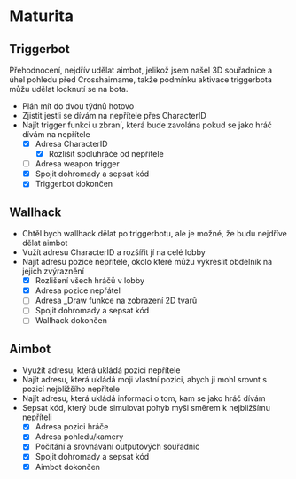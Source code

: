 # Maturita
## Triggerbot
Přehodnocení, nejdřív udělat aimbot, jelikož jsem našel 3D souřadnice a úhel pohledu před Crosshairname, takže podmínku aktivace triggerbota můžu udělat locknutí se na bota.

- Plán mít do dvou týdnů hotovo
- Zjistit jestli se dívám na nepřítele přes CharacterID
- Najít trigger funkci u zbraní, která bude zavolána pokud se jako hráč dívám na nepřítele
  - [x] Adresa CharacterID
    - [x] Rozlišit spoluhráče od nepřítele
  - [ ] Adresa weapon trigger
  - [x] Spojit dohromady a sepsat kód
  - [x] Triggerbot dokončen

## Wallhack
- Chtěl bych wallhack dělat po triggerbotu, ale je možné, že budu nejdříve dělat aimbot
- Vužít adresu CharacterID a rozšířit jí na celé lobby
- Najít adresu pozice nepřítele, okolo které můžu vykreslit obdelník na jejich zvýraznění
    - [x] Rozlišení všech hráčů v lobby
    - [x] Adresa pozice nepřátel
    - [ ] Adresa _Draw funkce na zobrazení 2D tvarů
    - [ ] Spojit dohromady a sepsat kód
    - [ ] Wallhack dokončen

## Aimbot
- Využít adresu, která ukládá pozici nepřítele
- Najít adresu, která ukládá moji vlastní pozici, abych ji mohl srovnt s pozicí nejbližšího nepřítele
- Najít adresu, která ukládá informaci o tom, kam se jako hráč dívám
- Sepsat kód, který bude simulovat pohyb myši směrem k nejbližšímu nepříteli
    - [x] Adresa pozici hráče
    - [x] Adresa pohledu/kamery
    - [x] Počítání a srovnávání outputových souřadnic
    - [x] Spojit dohromady a sepsat kód
    - [x] Aimbot dokončen

